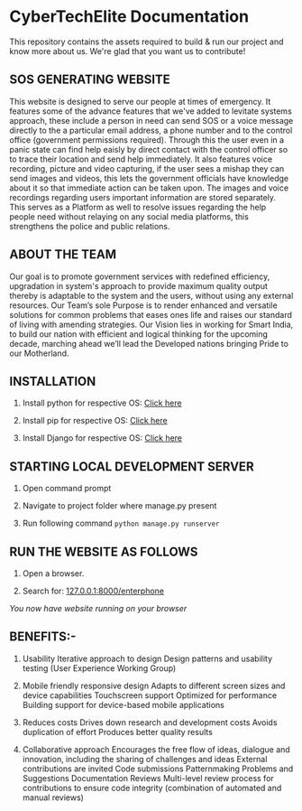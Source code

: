 # CyberTechElite Documentation
This repository contains the assets required to build & run our project and know more about us. We're glad that you want us to contribute!

## SOS GENERATING WEBSITE
This website is designed to serve our people at times of emergency. It features some of the advance features that we've added to levitate systems approach, these include a person in need can send SOS or a voice message directly to the a particular email address, a phone number and to the control office (government permissions required). Through this the user even in a panic state can find help eaisly by direct contact with the control officer so to trace their location and send help immediately. It also features voice recording, picture and video capturing, if the user sees a mishap they can send images and videos, this lets the government officials have knowledge about it so that immediate action can be taken upon. The images and voice recordings regarding users important information are stored separately. This serves as a Platform as well to resolve issues regarding the help people need without relaying on any social media platforms, this strengthens the police and public relations.

## ABOUT THE TEAM 
Our goal is to promote government services with redefined efficiency, upgradation in system's approach to provide maximum quality output thereby is adaptable to the system and the users, without using any external resources. Our Team’s sole Purpose is to render enhanced and versatile solutions for common problems that eases ones life and raises our standard of living with amending strategies. Our Vision lies in working for Smart India, to build our nation with efficient and logical thinking for the upcoming decade, marching ahead we’ll lead the Developed nations bringing Pride to our Motherland.

## INSTALLATION
1. Install python for respective OS: [Click here]( https://www.python.org/downloads/)

2. Install pip for respective OS: [Click here]( https://www.makeuseof.com/tag/install-pip-for-python/)

3. Install Django for respective OS: [Click here](https://www.thecrazyprogrammer.com/2018/09/how-to-install-django.html)

## STARTING LOCAL DEVELOPMENT SERVER

1. Open command prompt

2. Navigate to project folder where manage.py present 

3. Run following command 
  ```` python manage.py runserver  ````

## RUN THE WEBSITE AS FOLLOWS

1. Open a browser.

2. Search for: [127.0.0.1:8000/enterphone](127.0.0.1:8000/enterphone)

*You now have website running on your browser*

## BENEFITS:-

1. Usability Iterative approach to design Design patterns and usability testing (User Experience Working Group)

2. Mobile friendly responsive design Adapts to different screen sizes and device capabilities Touchscreen support Optimized for performance Building support for device-based mobile applications

3. Reduces costs Drives down research and development costs Avoids duplication of effort Produces better quality results

4. Collaborative approach Encourages the free flow of ideas, dialogue and innovation, including the sharing of challenges and ideas External contributions are invited Code submissions Patternmaking Problems and Suggestions Documentation Reviews Multi-level review process for contributions to ensure code integrity (combination of automated and manual reviews)
